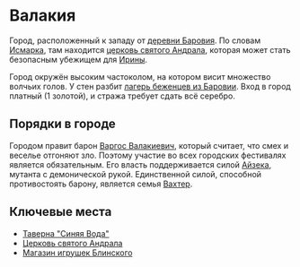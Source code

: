 # Валакия

Город, расположенный к западу от [деревни Баровия](barovia-village.md). По словам [Исмарка](../characters/npc/ismark-kolyanovich.md), там находится [церковь святого Андрала](st-andrals-church.md), которая может стать безопасным убежищем для [Ирины](../characters/npc/ireena-kolyana.md).

Город окружён высоким частоколом, на котором висит множество волчьих голов. У стен разбит [лагерь беженцев из Баровии](barovian-refugee-camp.md). Вход в город платный (1 золотой), и стража требует сдать всё серебро.

## Порядки в городе

Городом правит барон [Варгос Валакиевич](../characters/npc/vargas-vallakovich.md), который считает, что смех и веселье отгоняют зло. Поэтому участие во всех городских фестивалях является обязательным. Его власть поддерживается силой [Айзека](../characters/npc/izek.md), мутанта с демонической рукой. Единственной силой, способной противостоять барону, является семья [Вахтер](../factions/wachter-family.md).

## Ключевые места

- [Таверна "Синяя Вода"](blue-water-inn.md)
- [Церковь святого Андрала](st-andrals-church.md)
- [Магазин игрушек Блинского](blinskys-toy-shop.md)
